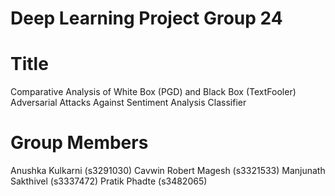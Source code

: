 # Deep Learning Project Group 24 

# Title
Comparative Analysis of White Box (PGD) and Black Box (TextFooler) Adversarial Attacks Against Sentiment Analysis Classifier


# Group Members
Anushka Kulkarni (s3291030)
Cavwin Robert Magesh (s3321533)
Manjunath Sakthivel (s3337472)
Pratik Phadte (s3482065)
